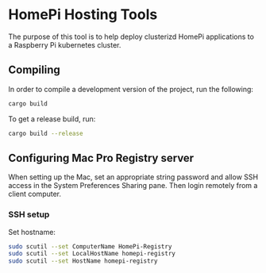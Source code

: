 # HomePi Hosting Tools
The purpose of this tool is to help deploy clusterizd HomePi applications to a Raspberry Pi kubernetes cluster.

## Compiling
In order to compile a development version of the project, run the following:

```bash
cargo build
```

To get a release build, run:

```bash
cargo build --release
```

## Configuring Mac Pro Registry server
When setting up the Mac, set an appropriate string password and allow SSH access
in the System Preferences Sharing pane. Then login remotely from a client
computer.

### SSH setup
Set hostname:

```bash
sudo scutil --set ComputerName HomePi-Registry
sudo scutil --set LocalHostName homepi-registry
sudo scutil --set HostName homepi-registry
```

